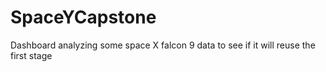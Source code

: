 # SpaceYCapstone
Dashboard analyzing some space X falcon 9 data to see if it will reuse the first stage
